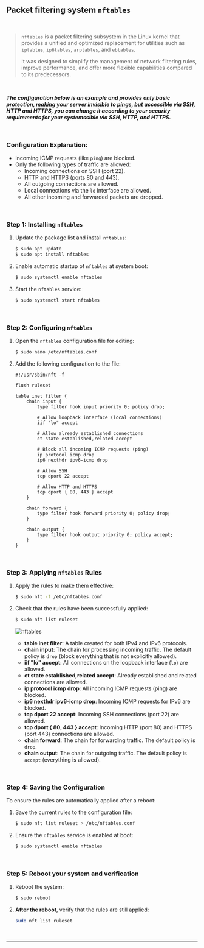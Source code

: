 ## Packet filtering system `nftables`

&nbsp;

> `nftables` is a packet filtering subsystem in the Linux kernel that provides a unified and optimized replacement for utilities such as `iptables`, `ip6tables`, `arptables`, and `ebtables`.
>
> It was designed to simplify the management of network filtering rules, improve performance, and offer more flexible capabilities compared to its predecessors.

&nbsp;

***The configuration below is an example and provides only basic protection, making your server invisible to pings, but accessible via SSH, HTTP and HTTPS, you can change it according to your security requirements for your systemssible via SSH, HTTP, and HTTPS.***

&nbsp;

### Configuration Explanation:

- Incoming ICMP requests (like `ping`) are blocked.
- Only the following types of traffic are allowed:
  - Incoming connections on SSH (port 22).
  - HTTP and HTTPS (ports 80 and 443).
  - All outgoing connections are allowed.
  - Local connections via the `lo` interface are allowed.
  - All other incoming and forwarded packets are dropped.

&nbsp;

### Step 1: Installing `nftables`

1. Update the package list and install `nftables`:
   ```bash
   $ sudo apt update
   $ sudo apt install nftables
   ```

2. Enable automatic startup of `nftables` at system boot:
   ```bash
   $ sudo systemctl enable nftables
   ```

3. Start the `nftables` service:
   ```bash
   $ sudo systemctl start nftables
   ```
   
&nbsp;

### Step 2: Configuring `nftables`

1. Open the `nftables` configuration file for editing:
   ```bash
   $ sudo nano /etc/nftables.conf
   ```

2. Add the following configuration to the file:

   ```nft
   #!/usr/sbin/nft -f

   flush ruleset

   table inet filter {
       chain input {
           type filter hook input priority 0; policy drop;

           # Allow loopback interface (local connections)
           iif "lo" accept

           # Allow already established connections
           ct state established,related accept

           # Block all incoming ICMP requests (ping)
           ip protocol icmp drop
           ip6 nexthdr ipv6-icmp drop

           # Allow SSH
           tcp dport 22 accept

           # Allow HTTP and HTTPS
           tcp dport { 80, 443 } accept
       }

       chain forward {
           type filter hook forward priority 0; policy drop;
       }

       chain output {
           type filter hook output priority 0; policy accept;
       }
   }
   ```

&nbsp;

### Step 3: Applying `nftables` Rules

1. Apply the rules to make them effective:
   ```bash
   $ sudo nft -f /etc/nftables.conf
   ```

2. Check that the rules have been successfully applied:
   ```bash
   $ sudo nft list ruleset
   ```

   ![nftables](https://github.com/user-attachments/assets/4408991c-8e25-4faa-9dac-045872e26dd2)


    - **table inet filter**: A table created for both IPv4 and IPv6 protocols.
    - **chain input**: The chain for processing incoming traffic. The default policy is `drop` (block everything that is not explicitly allowed).
    - **iif "lo" accept**: All connections on the loopback interface (`lo`) are allowed.
    - **ct state established,related accept**: Already established and related connections are allowed.
    - **ip protocol icmp drop**: All incoming ICMP requests (ping) are blocked.
    - **ip6 nexthdr ipv6-icmp drop**: Incoming ICMP requests for IPv6 are blocked.
    - **tcp dport 22 accept**: Incoming SSH connections (port 22) are allowed.
    - **tcp dport { 80, 443 } accept**: Incoming HTTP (port 80) and HTTPS (port 443) connections are allowed.
    - **chain forward**: The chain for forwarding traffic. The default policy is `drop`.
    - **chain output**: The chain for outgoing traffic. The default policy is `accept` (everything is allowed).


&nbsp;


### Step 4: Saving the Configuration

To ensure the rules are automatically applied after a reboot:

1. Save the current rules to the configuration file:
   ```bash
   $ sudo nft list ruleset > /etc/nftables.conf
   ```

   

2. Ensure the `nftables` service is enabled at boot:
   ```bash
   $ sudo systemctl enable nftables
   ```

&nbsp;

### Step 5: Reboot your system and verification

1. Reboot the system:
   ```bash
   $ sudo reboot
   ```

2. **After the reboot**, verify that the rules are still applied:
   ```bash
   sudo nft list ruleset
   ```
   
&nbsp;

--- 

&nbsp;


